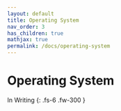 ```yaml
---
layout: default
title: Operating System
nav_order: 3
has_children: true
mathjax: true
permalink: /docs/operating-system
---
```


# Operating System

In Writing
{: .fs-6 .fw-300 }
